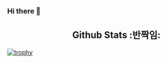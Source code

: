 ### Hi there 👋



<h2 align=center>Github Stats :반짝임:</h2>

[![trophy](https://github-profile-trophy.vercel.app/?username=nohwooyeol&margin-w=15&margin-h=15)](https://github.com/ryo-ma/github-profile-trophy)

<!--
**nohwooyeol/nohwooyeol** is a ✨ _special_ ✨ repository because its `README.md` (this file) appears on your GitHub profile.

Here are some ideas to get you started:

- 🔭 I’m currently working on ...
- 🌱 I’m currently learning ...
- 👯 I’m looking to collaborate on ...
- 🤔 I’m looking for help with ...
- 💬 Ask me about ...
- 📫 How to reach me: ...
- 😄 Pronouns: ...
- ⚡ Fun fact: ...
-->
